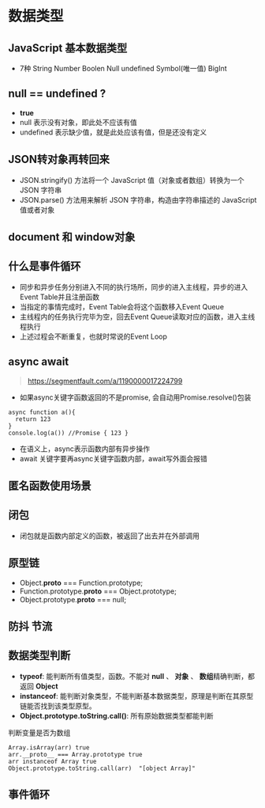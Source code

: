 # 数据类型

## JavaScript 基本数据类型 

* 7种 String Number Boolen Null undefined Symbol(唯一值) BigInt

## null == undefined ?

* **true** 
* null 表示没有对象，即此处不应该有值
* undefined 表示缺少值，就是此处应该有值，但是还没有定义

## JSON转对象再转回来

* JSON.stringify() 方法将一个 JavaScript 值（对象或者数组）转换为一个 JSON 字符串
* JSON.parse() 方法用来解析 JSON 字符串，构造由字符串描述的 JavaScript 值或者对象

## document 和 window对象

## 什么是事件循环

* 同步和异步任务分别进入不同的执行场所，同步的进入主线程，异步的进入Event Table并且注册函数
* 当指定的事情完成时，Event Table会将这个函数移入Event Queue
* 主线程内的任务执行完毕为空，回去Event Queue读取对应的函数，进入主线程执行
* 上述过程会不断重复，也就时常说的Event Loop

## async await

> https://segmentfault.com/a/1190000017224799

* 如果async关键字函数返回的不是promise, 会自动用Promise.resolve()包装

``` 
async function a(){
  return 123
}
console.log(a()) //Promise { 123 }
```

* 在语义上，async表示函数内部有异步操作
* await 关键字要再async关键字函数内部，await写外面会报错

## 匿名函数使用场景

## 闭包

* 闭包就是函数内部定义的函数，被返回了出去并在外部调用

## 原型链

* Object.__proto__ === Function.prototype; 
* Function.prototype.__proto__ === Object.prototype; 
* Object.prototype.__proto__ === null; 

## 防抖 节流

## 数据类型判断

* **typeof**: 能判断所有值类型，函数。不能对 **null** 、 **对象** 、 **数组**精确判断，都返回 **Object**
* **instanceof**: 能判断对象类型，不能判断基本数据类型，原理是判断在其原型链能否找到该类型原型。
* **Object.prototype.toString.call()**: 所有原始数据类型都能判断

判断变量是否为数组

``` 
Array.isArray(arr) true
arr.__proto__ === Array.prototype true
arr instanceof Array true
Object.prototype.toString.call(arr)  "[object Array]"
```

## 事件循环

